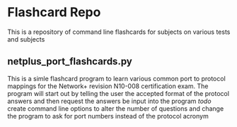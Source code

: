 # Flashcard Repo
This is a repository of command line flashcards for subjects on various tests and subjects

## netplus_port_flashcards.py
This is a simle flashcard program to learn various common port to protocol mappings for the Network+ revision N10-008 certification exam. The program will start out by telling the user the accepted format of the protocol answers and then request the answers be input into the program
*todo* create command line options to alter the number of questions and change the program to ask for port numbers instead of the protocol acronym
